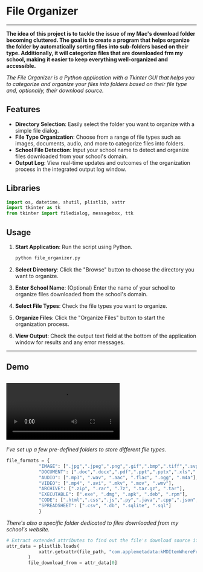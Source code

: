 # File Organizer

---

**The idea of this project is to tackle the issue of my Mac's download folder becoming cluttered. The goal is to create a program that helps organize the folder by automatically sorting files into sub-folders based on their type. Additionally, it will categorize files that are downloaded frm my school, making it easier to keep everything well-organized and accessible.**

*The File Organizer is a Python application with a Tkinter GUI that helps you to categorize and organize your files into folders based on their file type and, optionally, their download source.*

## Features

- **Directory Selection**: Easily select the folder you want to organize with a simple file dialog.
- **File Type Organization**: Choose from a range of file types such as images, documents, audio, and more to categorize files into folders.
- **School File Detection**: Input your school name to detect and organize files downloaded from your school's domain.
- **Output Log**: View real-time updates and outcomes of the organization process in the integrated output log window.

## Libraries

```python
import os, datetime, shutil, plistlib, xattr
import tkinter as tk
from tkinter import filedialog, messagebox, ttk
```

## Usage

1. **Start Application**: Run the script using Python.

   ```python
   python file_organizer.py
   ```

2. **Select Directory**: Click the "Browse" button to choose the directory you want to organize.

3. **Enter School Name**: (Optional) Enter the name of your school to organize files downloaded from the school's domain.

4. **Select File Types**: Check the file types you want to organize.

5. **Organize Files**: Click the "Organize Files" button to start the organization process.

6. **View Output**: Check the output text field at the bottom of the application window for results and any error messages.

---

## Demo

![](./demo.mp4)
---

*I've set up a few pre-defined folders to store different file types.*

```python
file_formats = {
            "IMAGE": [".jpg",".jpeg",".png",".gif",".bmp",".tiff",".svg",".mov",".heic",".webm",".avif",],
            "DOCUMENT": [".doc",".docx",".pdf",".ppt",".pptx",".xls",".xlsx",".txt",".rtf"],
            "AUDIO": [".mp3", ".wav", ".aac", ".flac", ".ogg", ".m4a"],
            "VIDEO": [".mp4", ".avi", ".mkv", ".mov", ".wmv"],
            "ARCHIVE": [".zip", ".rar", ".7z", ".tar.gz", ".tar"],
            "EXECUTABLE": [".exe", ".dmg", ".apk", ".deb", ".rpm"],
            "CODE": [".html",".css",".js",".py",".java",".cpp",".json",".xml",".md",".yml",".yaml",".go",".rb",".php",".swift",".c",".h",".pl",".lua",".scala",".ts"],
            "SPREADSHEET": [".csv", ".db", ".sqlite", ".sql"]
            }
```

*There's also a specific folder dedicated to files downloaded from my school's website.*

```python
# Extract extended attributes to find out the file's download source if available
attr_data = plistlib.loads(
            xattr.getxattr(file_path, "com.applemetadata:kMDItemWhereFroms")
        )
        file_download_from = attr_data[0]
```
